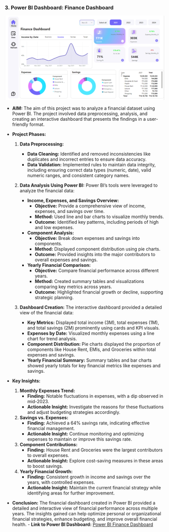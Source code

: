 ### 3. **Power BI Dashboard: Finance Dashboard**

![Finance Dashboard](Dashboard2.png)

   - **AIM:** 
     The aim of this project was to analyze a financial dataset using Power BI. The project involved data preprocessing, analysis, and creating an interactive dashboard that presents the findings in a user-friendly format.

   - **Project Phases:**
     1. **Data Preprocessing:** 
        - **Data Cleaning:** Identified and removed inconsistencies like duplicates and incorrect entries to ensure data accuracy.
        - **Data Validation:** Implemented rules to maintain data integrity, including ensuring correct data types (numeric, date), valid numeric ranges, and consistent category names.

     2. **Data Analysis Using Power BI:** 
        Power BI’s tools were leveraged to analyze the financial data:
        - **Income, Expenses, and Savings Overview:** 
          - **Objective:** Provide a comprehensive view of income, expenses, and savings over time.
          - **Method:** Used line and bar charts to visualize monthly trends.
          - **Outcome:** Identified key patterns, including periods of high and low expenses.
        - **Component Analysis:** 
          - **Objective:** Break down expenses and savings into components.
          - **Method:** Displayed component distribution using pie charts.
          - **Outcome:** Provided insights into the major contributors to overall expenses and savings.
        - **Yearly Financial Comparison:** 
          - **Objective:** Compare financial performance across different years.
          - **Method:** Created summary tables and visualizations comparing key metrics across years.
          - **Outcome:** Highlighted financial growth or decline, supporting strategic planning.

     3. **Dashboard Creation:** 
        The interactive dashboard provided a detailed view of the financial data:
        - **Key Metrics:** Displayed total income (3M), total expenses (1M), and total savings (2M) prominently using cards and KPI visuals.
        - **Expenses by Date:** Visualized monthly expenses using a line chart for trend analysis.
        - **Component Distribution:** Pie charts displayed the proportion of components like House Rent, EMIs, and Groceries within total expenses and savings.
        - **Yearly Financial Summary:** Summary tables and bar charts showed yearly totals for key financial metrics like expenses and savings.

   - **Key Insights:**
     1. **Monthly Expenses Trend:** 
        - **Finding:** Notable fluctuations in expenses, with a dip observed in mid-2023.
        - **Actionable Insight:** Investigate the reasons for these fluctuations and adjust budgeting strategies accordingly.
     2. **Savings vs. Expenses:** 
        - **Finding:** Achieved a 64% savings rate, indicating effective financial management.
        - **Actionable Insight:** Continue monitoring and optimizing expenses to maintain or improve this savings rate.
     3. **Component Contributions:** 
        - **Finding:** House Rent and Groceries were the largest contributors to overall expenses.
        - **Actionable Insight:** Explore cost-saving measures in these areas to boost savings.
     4. **Yearly Financial Growth:** 
        - **Finding:** Consistent growth in income and savings over the years, with controlled expenses.
        - **Actionable Insight:** Maintain the current financial strategy while identifying areas for further improvement.

   - **Conclusion:**
     The financial dashboard created in Power BI provided a detailed and interactive view of financial performance across multiple years. The insights gained can help optimize personal or organizational financial strategies, enhance budgeting, and improve overall financial health.
    - **Link to Power BI Dashboard:**
     [Power BI Finance Dashboard](https://app.powerbi.com/groups/me/reports/ff149e31-1246-4825-b95a-7c1686f32e8e/35a719e3d074cdb0515c?experience=power-bi)

